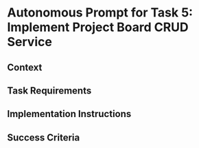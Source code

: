 # Autonomous Prompt for Task 5: Implement Project Board CRUD Service

<!-- This file contains autonomous prompt for AI agents -->
<!-- TODO: Fill in content based on architecture.md, prd.txt, and tasks.json -->

## Context

## Task Requirements

## Implementation Instructions

## Success Criteria

